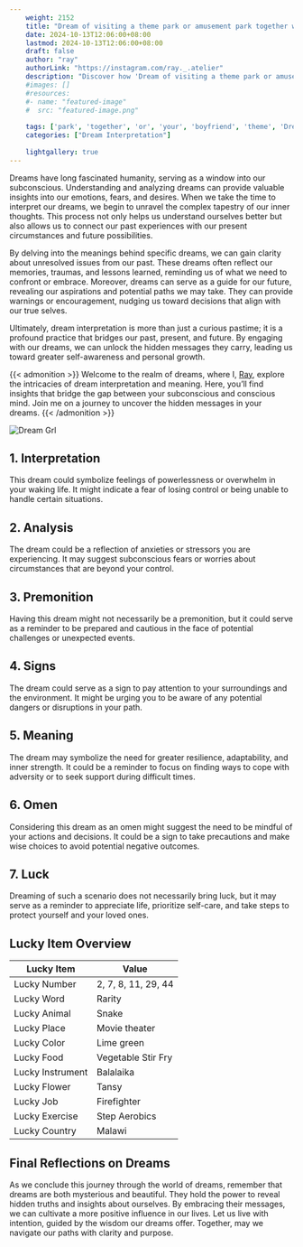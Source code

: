 ```yaml
---
    weight: 2152
    title: "Dream of visiting a theme park or amusement park together with your boyfriend"  # Assuming 'title' column exists
    date: 2024-10-13T12:06:00+08:00
    lastmod: 2024-10-13T12:06:00+08:00
    draft: false
    author: "ray"
    authorLink: "https://instagram.com/ray._.atelier"
    description: "Discover how 'Dream of visiting a theme park or amusement park together with your boyfriend' can interpret your future and uncover its significant meanings in your life."
    #images: []
    #resources:
    #- name: "featured-image"
    #  src: "featured-image.png"
    
    tags: ['park', 'together', 'or', 'your', 'boyfriend', 'theme', 'Dream', 'visiting', 'a', 'of', 'amusement', 'with']
    categories: ["Dream Interpretation"]
    
    lightgallery: true
---
```

    
Dreams have long fascinated humanity, serving as a window into our subconscious. Understanding and analyzing dreams can provide valuable insights into our emotions, fears, and desires. When we take the time to interpret our dreams, we begin to unravel the complex tapestry of our inner thoughts. This process not only helps us understand ourselves better but also allows us to connect our past experiences with our present circumstances and future possibilities.

By delving into the meanings behind specific dreams, we can gain clarity about unresolved issues from our past. These dreams often reflect our memories, traumas, and lessons learned, reminding us of what we need to confront or embrace. Moreover, dreams can serve as a guide for our future, revealing our aspirations and potential paths we may take. They can provide warnings or encouragement, nudging us toward decisions that align with our true selves.

Ultimately, dream interpretation is more than just a curious pastime; it is a profound practice that bridges our past, present, and future. By engaging with our dreams, we can unlock the hidden messages they carry, leading us toward greater self-awareness and personal growth.

{{< admonition >}}
Welcome to the realm of dreams, where I, [Ray](https://instagram.com/ray._.atelier), explore the intricacies of dream interpretation and meaning. Here, you’ll find insights that bridge the gap between your subconscious and conscious mind. Join me on a journey to uncover the hidden messages in your dreams.
{{< /admonition >}}

![Dream Grl](https://cdn.pixabay.com/photo/2017/11/02/03/35/gothic-2910057_1280.jpg "Dream Grl")

## 1. Interpretation
 This dream could symbolize feelings of powerlessness or overwhelm in your waking life. It might indicate a fear of losing control or being unable to handle certain situations.

## 2. Analysis
 The dream could be a reflection of anxieties or stressors you are experiencing. It may suggest subconscious fears or worries about circumstances that are beyond your control.

## 3. Premonition
 Having this dream might not necessarily be a premonition, but it could serve as a reminder to be prepared and cautious in the face of potential challenges or unexpected events.

## 4. Signs
 The dream could serve as a sign to pay attention to your surroundings and the environment. It might be urging you to be aware of any potential dangers or disruptions in your path.

## 5. Meaning
 The dream may symbolize the need for greater resilience, adaptability, and inner strength. It could be a reminder to focus on finding ways to cope with adversity or to seek support during difficult times.

## 6. Omen
 Considering this dream as an omen might suggest the need to be mindful of your actions and decisions. It could be a sign to take precautions and make wise choices to avoid potential negative outcomes.

## 7. Luck
 Dreaming of such a scenario does not necessarily bring luck, but it may serve as a reminder to appreciate life, prioritize self-care, and take steps to protect yourself and your loved ones.

## Lucky Item Overview
| Lucky Item          | Value              |
|---------------|--------------------|
| Lucky Number        | 2, 7, 8, 11, 29, 44  |
| Lucky Word          | Rarity |
| Lucky Animal        | Snake |
| Lucky Place         | Movie theater     |
| Lucky Color         | Lime green     |
| Lucky Food          | Vegetable Stir Fry      |
| Lucky Instrument    | Balalaika |
| Lucky Flower        | Tansy    |
| Lucky Job           | Firefighter       |
| Lucky Exercise      | Step Aerobics  |
| Lucky Country       | Malawi    |


##  Final Reflections on Dreams

As we conclude this journey through the world of dreams, remember that dreams are both mysterious and beautiful. They hold the power to reveal hidden truths and insights about ourselves. By embracing their messages, we can cultivate a more positive influence in our lives. Let us live with intention, guided by the wisdom our dreams offer. Together, may we navigate our paths with clarity and purpose.

